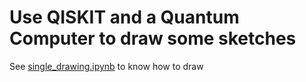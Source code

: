 # Use QISKIT and a Quantum Computer to draw some sketches

See [single_drawing.ipynb](single_drawing.ipynb) to know how to draw
